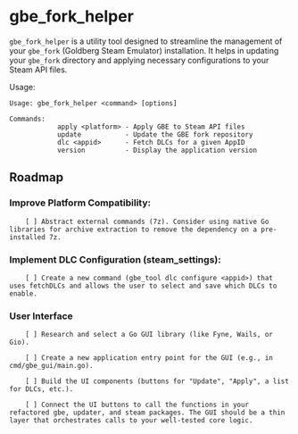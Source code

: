 # gbe_fork_helper

`gbe_fork_helper` is a utility tool designed to streamline the management of your `gbe_fork` (Goldberg Steam Emulator) installation. It helps in updating your `gbe_fork` directory and applying necessary configurations to your Steam API files.

Usage:
```
Usage: gbe_fork_helper <command> [options]

Commands:
            apply <platform> - Apply GBE to Steam API files
            update           - Update the GBE fork repository
            dlc <appid>      - Fetch DLCs for a given AppID
            version          - Display the application version
```

## Roadmap

### Improve Platform Compatibility:

        [ ] Abstract external commands (7z). Consider using native Go libraries for archive extraction to remove the dependency on a pre-installed 7z.

### Implement DLC Configuration (steam_settings):

        [ ] Create a new command (gbe_tool dlc configure <appid>) that uses fetchDLCs and allows the user to select and save which DLCs to enable.

### User Interface

        [ ] Research and select a Go GUI library (like Fyne, Wails, or Gio).

        [ ] Create a new application entry point for the GUI (e.g., in cmd/gbe_gui/main.go).

        [ ] Build the UI components (buttons for "Update", "Apply", a list for DLCs, etc.).

        [ ] Connect the UI buttons to call the functions in your refactored gbe, updater, and steam packages. The GUI should be a thin layer that orchestrates calls to your well-tested core logic.
